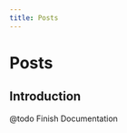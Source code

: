 ```yaml
---
title: Posts
---
```


# Posts

<div class="documentation__toc"></div>

## Introduction

@todo Finish Documentation
